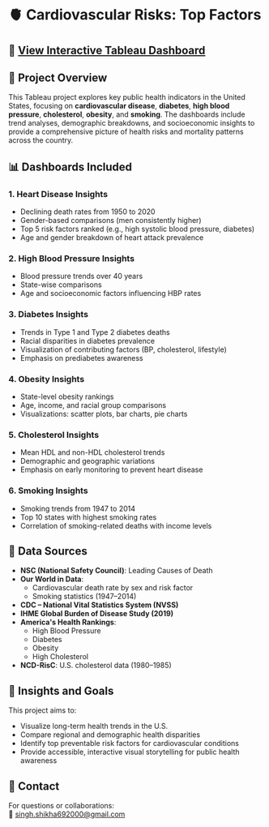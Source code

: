 # 🫀 Cardiovascular Risks: Top Factors

## 🔗 [View Interactive Tableau Dashboard](https://public.tableau.com/app/profile/shikha.abhaynarayan.singh8400/viz/CardiovascularRisksDashboards/CoverPage)  

## 📘 Project Overview

This Tableau project explores key public health indicators in the United States, focusing on **cardiovascular disease**, **diabetes**, **high blood pressure**, **cholesterol**, **obesity**, and **smoking**. The dashboards include trend analyses, demographic breakdowns, and socioeconomic insights to provide a comprehensive picture of health risks and mortality patterns across the country.


## 📊 Dashboards Included

### 1. **Heart Disease Insights**
- Declining death rates from 1950 to 2020
- Gender-based comparisons (men consistently higher)
- Top 5 risk factors ranked (e.g., high systolic blood pressure, diabetes)
- Age and gender breakdown of heart attack prevalence

### 2. **High Blood Pressure Insights**
- Blood pressure trends over 40 years
- State-wise comparisons
- Age and socioeconomic factors influencing HBP rates

### 3. **Diabetes Insights**
- Trends in Type 1 and Type 2 diabetes deaths
- Racial disparities in diabetes prevalence
- Visualization of contributing factors (BP, cholesterol, lifestyle)
- Emphasis on prediabetes awareness

### 4. **Obesity Insights**
- State-level obesity rankings
- Age, income, and racial group comparisons
- Visualizations: scatter plots, bar charts, pie charts

### 5. **Cholesterol Insights**
- Mean HDL and non-HDL cholesterol trends
- Demographic and geographic variations
- Emphasis on early monitoring to prevent heart disease

### 6. **Smoking Insights**
- Smoking trends from 1947 to 2014
- Top 10 states with highest smoking rates
- Correlation of smoking-related deaths with income levels



## 📂 Data Sources

- **NSC (National Safety Council)**: Leading Causes of Death  
- **Our World in Data**:  
  - Cardiovascular death rate by sex and risk factor  
  - Smoking statistics (1947–2014)  
- **CDC – National Vital Statistics System (NVSS)**  
- **IHME Global Burden of Disease Study (2019)**  
- **America's Health Rankings**:  
  - High Blood Pressure  
  - Diabetes  
  - Obesity  
  - High Cholesterol  
- **NCD-RisC**: U.S. cholesterol data (1980–1985)  



## 🧠 Insights and Goals

This project aims to:
- Visualize long-term health trends in the U.S.
- Compare regional and demographic health disparities
- Identify top preventable risk factors for cardiovascular conditions
- Provide accessible, interactive visual storytelling for public health awareness


## 💬 Contact

For questions or collaborations:  
📧 [singh.shikha692000@gmail.com](mailto:singh.shikha692000@gmail.com)  


